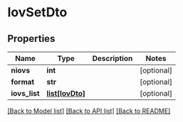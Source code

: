 # IovSetDto

## Properties
Name | Type | Description | Notes
------------ | ------------- | ------------- | -------------
**niovs** | **int** |  | [optional] 
**format** | **str** |  | [optional] 
**iovs_list** | [**list[IovDto]**](IovDto.md) |  | [optional] 

[[Back to Model list]](../README.md#documentation-for-models) [[Back to API list]](../README.md#documentation-for-api-endpoints) [[Back to README]](../README.md)


